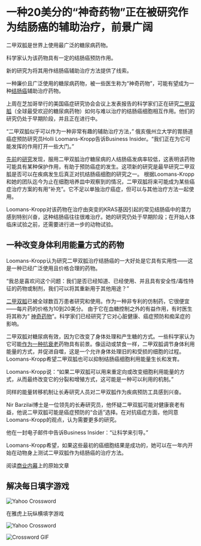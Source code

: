 # 一种20美分的“神奇药物”正在被研究作为结肠癌的辅助治疗，前景广阔

二甲双胍是世界上使用最广泛的糖尿病药物。

科学家认为该药物具有一定的结肠癌预防作用。

新的研究为将其用作结肠癌辅助治疗方法提供了线索。

一种廉价且广泛使用的糖尿病药物，被一些医生称为“神奇药物”，可能有望成为一种[结肠癌](https://www.businessinsider.com/colon-cancer-environmental-causes-microplastics-antibiotics-sleep-2025-1?utm_medium=referral&utm_source=yahoo.com)辅助治疗药物。

上周在芝加哥举行的美国癌症研究协会会议上发表报告的科学家们正在研究[二甲双胍](https://www.businessinsider.com/metformin-diabetes-weight-loss-anti-aging-drug-long-covid-prevention-2023-2?utm_medium=referral&utm_source=yahoo.com)（全球最受欢迎的糖尿病药物）如何与难以治疗的结肠癌细胞相互作用。他们的研究仍处于早期阶段，并且正在进行中。

“二甲双胍似乎可以作为一种非常有趣的辅助治疗方法，” 俄亥俄州立大学的胃肠道癌症预防研究员Holli Loomans-Kropp告诉Business Insider。“我们正在为它可能发挥的作用打开一些大门。”

[先前](https://pmc.ncbi.nlm.nih.gov/articles/PMC10995851/)的[研究](https://acsjournals.onlinelibrary.wiley.com/doi/full/10.1002/cncr.29165)发现，服用二甲双胍治疗糖尿病的人结肠癌发病率较低，这表明该药物可能具有某种保护作用，有助于预防癌症的发生。这项新的研究是最早研究二甲双胍是否可以在疾病发生后真正对抗结肠癌细胞的研究之一。
根据Loomans-Kropp和她的团队迄今为止在细胞培养皿中观察到的情况，二甲双胍将来可能成为某些癌症治疗方案的有用“补充”。它不足以单独治疗癌症，但可以与其他治疗方法一起使用。

Loomans-Kropp对该药物在治疗由突变的KRAS基因引起的常见结肠癌中的潜力感到特别兴奋，这种结肠癌往往很难治疗。她的研究仍处于早期阶段；在开始人体临床试验之前，还需要进行进一步的动物试验。

## 一种改变身体利用能量方式的药物

Loomans-Kropp认为研究二甲双胍治疗结肠癌的一大好处是它具有实用性——这是一种已经广泛使用且价格合理的药物。

“我总是喜欢问这个问题：我们是否已经知道、已经使用、并且具有安全性/毒性特征的药物或制剂，我们可以将其重新用于其他用途？”

[二甲双胍](https://www.businessinsider.com/metformin-treatment-for-long-covid-reduces-risk-by-40-percent-2023-6?utm_medium=referral&utm_source=yahoo.com)已被全球数百万患者研究和使用。作为一种非专利的仿制药，它很便宜——每片药的价格为10到20美分。
由于它在血糖控制之外的有益作用，有时医生将其称为“ [神奇药物](https://www.health.harvard.edu/blog/is-metformin-a-wonder-drug-202109222605)”。科学家们已经研究了它对心脏健康、癌症预防和痴呆症的影响。

二甲双胍对糖尿病有效，因为它改变了身体处理和产生糖的方式。一些科学家认为它可能[作为一种抗衰老](https://www.businessinsider.com/longevity-clinic-owner-biohacker-free-tips-live-longer-2025-4?utm_medium=referral&utm_source=yahoo.com)药物具有前景。像运动或禁食一样，二甲双胍调节身体利用能量的方式，并促进自噬，这是一个允许身体处理旧的和受损的细胞的过程。Loomans-Kropp希望二甲双胍也可以抑制结肠癌细胞利用能量生长和发育。

Loomans-Kropp说：“如果二甲双胍可以用来重定向或改变细胞利用能量的方式，从而最终改变它的分裂和增殖方式，这可能是一种可以利用的机制。”

同样的能量转移机制让长寿研究人员对二甲双胍作为疾病预防工具感到兴奋。

Nir Barzilai博士是一位领先的长寿研究员，他怀疑二甲双胍可能对健康衰老有益，他说二甲双胍可能是癌症预防的“合适”选择。在对抗癌症方面，他同意Loomans-Kropp的观点，认为需要更多的研究。

他在一封电子邮件中告诉Business Insider：“让科学来引导。”

Loomans-Kropp希望，如果这些最初的癌细胞结果是成功的，她可以在一年内开始在动物身上测试二甲双胍作为结肠癌的治疗方法。

阅读[商业内幕](https://www.businessinsider.com/metformin-being-studied-colon-cancer-stopping-supplement-2025-5)上的原始文章

## 解决每日填字游戏
![Yahoo Crossword](https://s.yimg.com/pv/games/images/promo/Crossword-598x399-202408212232.png)

在雅虎上玩纵横填字游戏

![Yahoo Crossword](https://s.yimg.com/pv/games/images/promo/Crossword-598x399-202408212232.png)

![Crossword GIF](https://s.yimg.com/cv/apiv2/games/images/Crossword_GIF_04_300_95.webp)